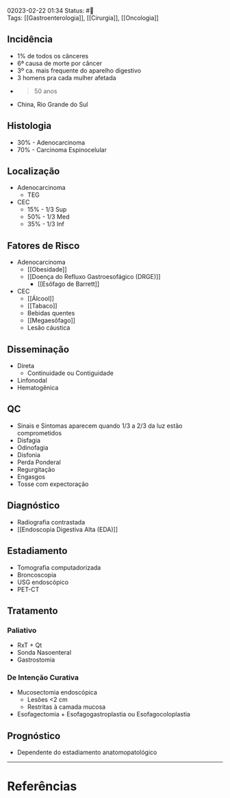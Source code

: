 02023-02-22 01:34
Status: #🌱   
Tags: [[Gastroenterologia]], [[Cirurgia]], [[Oncologia]]
<br/>
## Incidência
- 1% de todos os cânceres
- 6ª causa de morte por câncer
- 3º ca. mais frequente do aparelho digestivo
- 3 homens pra cada mulher afetada
- >50 anos
- China, Rio Grande do Sul
## Histologia
- 30% - Adenocarcinoma
- 70% - Carcinoma Espinocelular
## Localização
- Adenocarcinoma
	- TEG
- CEC
	- 15% - 1/3 Sup
	- 50% - 1/3 Med
	- 35% - 1/3 Inf
## Fatores de Risco
- Adenocarcinoma
	- [[Obesidade]]
	- [[Doença do Refluxo Gastroesofágico (DRGE)]]
		- [[Esôfago de Barrett]]
- CEC
	- [[Álcool]]
	- [[Tabaco]]
	- Bebidas quentes
	- [[Megaesôfago]]
	- Lesão cáustica
## Disseminação
- Direta
	- Continuidade ou Contiguidade
- Linfonodal
- Hematogênica
## QC
- Sinais e Sintomas aparecem quando 1/3 a 2/3 da luz estão comprometidos
- Disfagia
- Odinofagia
- Disfonia
- Perda Ponderal
- Regurgitação
- Engasgos
- Tosse com expectoração
## Diagnóstico
- Radiografia contrastada
- [[Endoscopia Digestiva Alta (EDA)]]
## Estadiamento
- Tomografia computadorizada
- Broncoscopia
- USG endoscópico
- PET-CT
## Tratamento
### Paliativo
- RxT + Qt
- Sonda Nasoenteral
- Gastrostomia
### De Intenção Curativa
- Mucosectomia endoscópica
	- Lesões <2 cm
	- Restritas à camada mucosa
- Esofagectomia + Esofagogastroplastia ou Esofagocoloplastia
## Prognóstico
- Dependente do estadiamento anatomopatológico
____
# Referências

